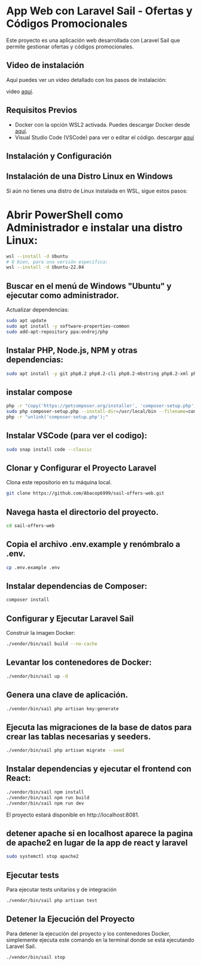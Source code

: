 # App Web con Laravel Sail - Ofertas y Códigos Promocionales

Este proyecto es una aplicación web desarrollada con Laravel Sail que permite gestionar ofertas y códigos promocionales.

## Video de instalación
Aquí puedes ver un video detallado con los pasos de instalación:

video [aquí](https://youtu.be/8mMRKeGS9Pg).

## Requisitos Previos

- Docker con la opción WSL2 activada. Puedes descargar Docker desde [aquí](https://www.docker.com/get-started).
- Visual Studio Code (VSCode) para ver o editar el código. descargar [aquí](https://code.visualstudio.com/)

## Instalación y Configuración

## Instalación de una Distro Linux en Windows

Si aún no tienes una distro de Linux instalada en WSL, sigue estos pasos:

# Abrir PowerShell como Administrador e instalar una distro Linux:

```bash
wsl --install -d Ubuntu
# O bien, para una versión específica:
wsl --install -d Ubuntu-22.04
```

## Buscar en el menú de Windows "Ubuntu" y ejecutar como administrador.
Actualizar dependencias:

```bash
sudo apt update
sudo apt install -y software-properties-common
sudo add-apt-repository ppa:ondrej/php
```

## Instalar PHP, Node.js, NPM y otras dependencias:

```bash
sudo apt install -y git php8.2 php8.2-cli php8.2-mbstring php8.2-xml php8.2-curl php8.2-zip unzip nodejs npm
```

## instalar compose

```bash
php -r "copy('https://getcomposer.org/installer', 'composer-setup.php');"
sudo php composer-setup.php --install-dir=/usr/local/bin --filename=composer
php -r "unlink('composer-setup.php');"
```

## Instalar VSCode (para ver el codigo):

```bash
sudo snap install code --classic
```

## Clonar y Configurar el Proyecto Laravel

Clona este repositorio en tu máquina local.

```bash
git clone https://github.com/Abacop6999/sail-offers-web.git
```

## Navega hasta el directorio del proyecto.
```bash
cd sail-offers-web
```
## Copia el archivo .env.example y renómbralo a .env.

```bash
cp .env.example .env
```
## Instalar dependencias de Composer:

```bash
composer install
```

## Configurar y Ejecutar Laravel Sail

Construir la imagen Docker:

```bash
./vendor/bin/sail build --no-cache
```

## Levantar los contenedores de Docker:

```bash
./vendor/bin/sail up -d
```

## Genera una clave de aplicación.
```bash
./vendor/bin/sail php artisan key:generate
```

## Ejecuta las migraciones de la base de datos para crear las tablas necesarias y seeders.
```bash
./vendor/bin/sail php artisan migrate --seed
```

## Instalar dependencias y ejecutar el frontend con React:

```bash
./vendor/bin/sail npm install
./vendor/bin/sail npm run build
./vendor/bin/sail npm run dev
```

El proyecto estará disponible en http://localhost:8081.

## detener apache si en localhost aparece la pagina de apache2 en lugar de la app de react y laravel
```bash
sudo systemctl stop apache2
```

## Ejecutar tests
Para ejecutar tests unitarios y de integración
```bash
./vendor/bin/sail php artisan test
```

## Detener la Ejecución del Proyecto
Para detener la ejecución del proyecto y los contenedores Docker, simplemente ejecuta este comando en la terminal donde se está ejecutando Laravel Sail.
```bash
./vendor/bin/sail stop 
```
